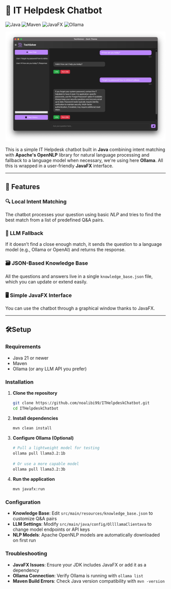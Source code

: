 # 💬 IT Helpdesk Chatbot

![Java](https://img.shields.io/badge/Java-21%2B-blue.svg) ![Maven](https://img.shields.io/badge/Maven-3.6.3-orange.svg) ![JavaFX](https://img.shields.io/badge/JavaFX-17-green.svg) ![Ollama](https://img.shields.io/badge/Ollama-API-yellow.svg)

![IT Helpdesk Chatbot Interface](src/main/resources/sc.png)

This is a simple IT Helpdesk chatbot built in **Java** combining intent matching with **Apache's OpenNLP** library for natural language processing and fallback to a language model when necessary, we're using here **Ollama**. All this is wrapped in a user-friendly **JavaFX** interface.

---

## 🧠 Features

### 🔍 Local Intent Matching  
The chatbot processes your question using basic *NLP* and tries to find the best match from a list of predefined Q&A pairs.

### 🤖 LLM Fallback  
If it doesn’t find a close enough match, it sends the question to a language model (e.g., Ollama or OpenAI) and returns the response.

### 🗃️ JSON-Based Knowledge Base  
All the questions and answers live in a single `knowledge_base.json` file, which you can update or extend easily.

### 🖥️ Simple JavaFX Interface  
You can use the chatbot through a graphical window thanks to JavaFX.

---

## 🛠️Setup

### Requirements

- Java 21 or newer
- Maven
- Ollama (or any LLM API you prefer)

### Installation

1. **Clone the repository**
   ```bash
   git clone https://github.com/noalibi99/ITHelpdeskChatbot.git
   cd ITHelpdeskChatbot
   ```

2. **Install dependencies**
   ```bash
   mvn clean install
   ```

3. **Configure Ollama (Optional)**
   ```bash
   # Pull a lightweight model for testing
   ollama pull llama3.2:1b
   
   # Or use a more capable model
   ollama pull llama3.2:3b
   ```

4. **Run the application**
   ```bash
   mvn javafx:run
   ```

### Configuration

- **Knowledge Base**: Edit `src/main/resources/knowledge_base.json` to customize Q&A pairs
- **LLM Settings**: Modify `src/main/java/config/OllllamaClientava` to change model endpoints or API keys
- **NLP Models**: Apache OpenNLP models are automatically downloaded on first run

### Troubleshooting

- **JavaFX Issues**: Ensure your JDK includes JavaFX or add it as a dependency
- **Ollama Connection**: Verify Ollama is running with `ollama list`
- **Maven Build Errors**: Check Java version compatibility with `mvn -version`

